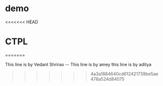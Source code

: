 # demo
<<<<<<< HEAD
# CTPL
=======

This line is by Vedant Shrirao --
This line is by amey 
this line is by aditya

>>>>>>> 4a3a1884640cd612421739be5ae478a524d84075
